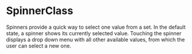 # SpinnerClass
Spinners provide a quick way to select one value from a set. In the default state, a spinner shows its currently selected value. Touching the spinner displays a drop down menu with all other available values, from which the user can select a new one.
